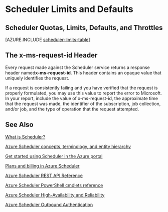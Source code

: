 <properties
 pageTitle="Scheduler Limits and Defaults"
 description="Scheduler Limits and Defaults"
 services="scheduler"
 documentationCenter=".NET"
 authors="krisragh"
 manager="dwrede"
 editor=""/>
<tags
 ms.service="scheduler"
 ms.workload="infrastructure-services"
 ms.tgt_pltfrm="na"
 ms.devlang="dotnet"
 ms.topic="article"
 ms.date="08/18/2016"
 wacn.date=""
 ms.author="krisragh"/>

# Scheduler Limits and Defaults

## Scheduler Quotas, Limits, Defaults, and Throttles

[AZURE.INCLUDE [scheduler-limits-table](../../includes/scheduler-limits-table.md)]

## The x-ms-request-id Header

Every request made against the Scheduler service returns a response header named**x-ms-request-id**. This header contains an opaque value that uniquely identifies the request.

If a request is consistently failing and you have verified that the request is properly formulated, you may use this value to report the error to Microsoft. In your report, include the value of x-ms-request-id, the approximate time that the request was made, the identifier of the subscription, job collection, and/or job, and the type of operation that the request attempted.

## See Also


 [What is Scheduler?](/documentation/articles/scheduler-intro/)
 
 [Azure Scheduler concepts, terminology, and entity hierarchy](/documentation/articles/scheduler-concepts-terms/)
 
 [Get started using Scheduler in the Azure portal](/documentation/articles/scheduler-get-started-portal/)
 
 [Plans and billing in Azure Scheduler](/documentation/articles/scheduler-plans-billing/)
 
 [Azure Scheduler REST API Reference](https://msdn.microsoft.com/zh-cn/library/mt629143)   
 
 [Azure Scheduler PowerShell cmdlets reference](/documentation/articles/scheduler-powershell-reference/)

 [Azure Scheduler High-Availability and Reliability](/documentation/articles/scheduler-high-availability-reliability/)
 
 [Azure Scheduler Outbound Authentication](/documentation/articles/scheduler-outbound-authentication/)

 